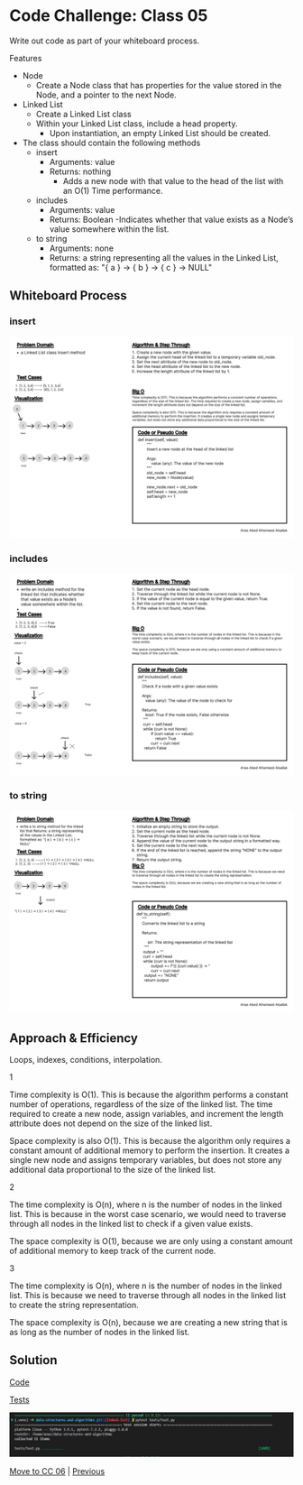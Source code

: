 # Code Challenge: Class 05

Write out code as part of your whiteboard process.

Features

- Node
  - Create a Node class that has properties for the value stored in the Node, and a pointer to the next Node.
- Linked List
  - Create a Linked List class
  - Within your Linked List class, include a head property.
    - Upon instantiation, an empty Linked List should be created.
- The class should contain the following methods
  - insert
    - Arguments: value
    - Returns: nothing
      - Adds a new node with that value to the head of the list with an O(1) Time performance.
  - includes
    - Arguments: value
    - Returns: Boolean
            -Indicates whether that value exists as a Node’s value somewhere within the list.
  - to string
    - Arguments: none
    - Returns: a string representing all the values in the Linked List, formatted as:
        "{ a } -> { b } -> { c } -> NULL"

## Whiteboard Process

### insert

![Whiteboard 4](../assets/Wireframe-4.jpg "whiteboard")

### includes

![Whiteboard 5](../assets/Wireframe-5.jpg "whiteboard")

### to string

![Whiteboard 6](../assets/Wireframe-6.jpg "whiteboard")

## Approach & Efficiency

Loops, indexes, conditions, interpolation.

1

Time complexity is O(1). This is because the algorithm performs a constant number of operations, regardless of the size of the linked list. The time required to create a new node, assign variables, and increment the length attribute does not depend on the size of the linked list.

Space complexity is also O(1). This is because the algorithm only requires a constant amount of additional memory to perform the insertion. It creates a single new node and assigns temporary variables, but does not store any additional data proportional to the size of the linked list.

2

The time complexity is O(n), where n is the number of nodes in the linked list. This is because in the worst case scenario, we would need to traverse through all nodes in the linked list to check if a given value exists.

The space complexity is O(1), because we are only using a constant amount of additional memory to keep track of the current node.

3

The time complexity is O(n), where n is the number of nodes in the linked list. This is because we need to traverse through all nodes in the linked list to create the string representation.

The space complexity is O(n), because we are creating a new string that is as long as the number of nodes in the linked list.

## Solution

[Code](../linkedList.py)

[Tests](../tests/test.py)

![Run](../assets/run5.JPG "run")

[Move to CC 06](../linked_list_insertions/README.md) | [Previous](../array_insert_shift/README.md)
